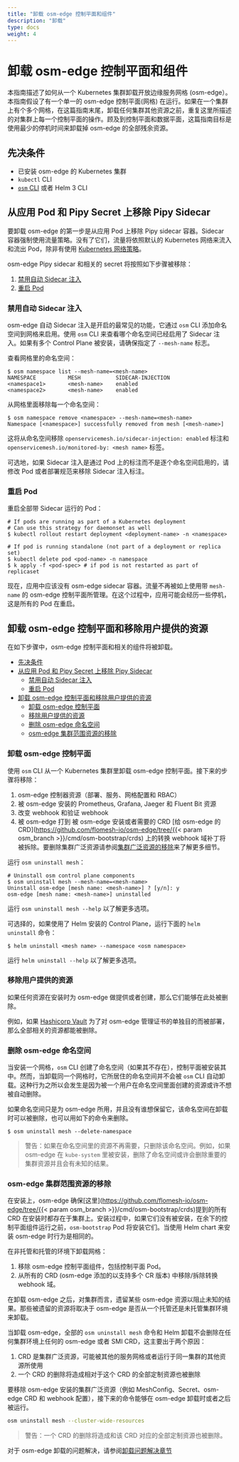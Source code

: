 ```yaml
---
title: "卸载 osm-edge 控制平面和组件"
description: "卸载"
type: docs
weight: 4
---
```


# 卸载 osm-edge 控制平面和组件

本指南描述了如何从一个 Kubernetes 集群卸载开放边缘服务网格 (osm-edge）。本指南假设了有一个单一的 osm-edge 控制平面(网格) 在运行。如果在一个集群上有个多个网格，在这篇指南末尾，卸载任何集群其他资源之前，重复这里所描述的对集群上每一个控制平面的操作。顾及到控制平面和数据平面，这篇指南目标是使用最少的停机时间来卸载掉 osm-edge 的全部残余资源。

## 先决条件

- 已安装 osm-edge 的 Kubernetes 集群
- `kubectl` CLI
- [`osm` CLI](/docs/install/#set-up-the-osm-cli) 或者 Helm 3 CLI

## 从应用 Pod 和 Pipy Secret 上移除 Pipy Sidecar

要卸载 osm-edge 的第一步是从应用 Pod 上移除 Pipy sidecar 容器。Sidecar 容器强制使用流量策略。没有了它们，流量将依照默认的 Kubernetes 网络来流入和流出 Pod，除非有使用 [Kubernetes 网络策略](https://kubernetes.io/docs/concepts/services-networking/network-policies/)。

osm-edge Pipy sidecar 和相关的 secret 将按照如下步骤被移除：

1. [禁用自动 Sidecar 注入](#禁用自动-sidecar-注入)
2. [重启 Pod](#重启-pod)

### 禁用自动 Sidecar 注入

osm-edge 自动 Sidecar 注入是开启的最常见的功能，它通过 `osm` CLI 添加命名空间到网格来启用。使用 `osm` CLI 来查看哪个命名空间已经启用了 Sidecar 注入。如果有多个 Control Plane 被安装，请确保指定了 `--mesh-name` 标志。

查看网格里的命名空间：

```console
$ osm namespace list --mesh-name=<mesh-name>
NAMESPACE          MESH           SIDECAR-INJECTION
<namespace1>       <mesh-name>    enabled
<namespace2>       <mesh-name>    enabled
```

从网格里面移除每一个命名空间：

```console
$ osm namespace remove <namespace> --mesh-name=<mesh-name>
Namespace [<namespace>] successfully removed from mesh [<mesh-name>]
```

这将从命名空间移除 `openservicemesh.io/sidecar-injection: enabled` 标注和 `openservicemesh.io/monitored-by: <mesh name>` 标签。

可选地，如果 Sidecar 注入是通过 Pod 上的标注而不是逐个命名空间启用的，请修改 Pod 或者部署规范来移除 Sidecar 注入标注。

### 重启 Pod

重启全部带 Sidecar 运行的 Pod：

```console
# If pods are running as part of a Kubernetes deployment
# Can use this strategy for daemonset as well
$ kubectl rollout restart deployment <deployment-name> -n <namespace>

# If pod is running standalone (not part of a deployment or replica set)
$ kubectl delete pod <pod-name> -n namespace
$ k apply -f <pod-spec> # if pod is not restarted as part of replicaset
```

现在，应用中应该没有 osm-edge sidecar 容器。流量不再被如上使用带 `mesh-name` 的 osm-edge 控制平面所管理。在这个过程中，应用可能会经历一些停机，这是所有的 Pod 在重启。

## 卸载 osm-edge 控制平面和移除用户提供的资源

在如下步骤中，osm-edge 控制平面和相关的组件将被卸载。

* [先决条件](#先决条件)
* [从应用 Pod 和 Pipy Secret 上移除 Pipy Sidecar](#从应用-pod-和-pipy-secret-上移除-pipy-sidecar)
  * [禁用自动 Sidecar 注入](#禁用自动-sidecar-注入)
  * [重启 Pod](#重启-pod)
* [卸载 osm-edge 控制平面和移除用户提供的资源](#卸载-osm-edge-控制平面和移除用户提供的资源)
  * [卸载 osm-edge 控制平面](#卸载-osm-edge-控制平面)
  * [移除用户提供的资源](#移除用户提供的资源)
  * [删除 osm-edge 命名空间](#删除-osm-edge-命名空间)
  * [osm-edge 集群范围资源的移除](#osm-edge-集群范围资源的移除)

### 卸载 osm-edge 控制平面

使用 `osm` CLI 从一个 Kubernetes 集群里卸载 osm-edge 控制平面。接下来的步骤将移除：

1. osm-edge 控制器资源（部署、服务、网格配置和 RBAC）
2. 被 osm-edge 安装的 Prometheus, Grafana, Jaeger 和 Fluent Bit 资源
3. 改变 webhook 和验证 webhook
4. 被 osm-edge 打到 被 osm-edge 安装或者需要的 CRD [给 osm-edge 的 CRD](https://github.com/flomesh-io/osm-edge/tree/{{< param osm_branch >}}/cmd/osm-bootstrap/crds) 上的转换 webhook 域补丁将被拆除。要删除集群广泛资源请参阅[集群广泛资源的移除](#osm-集群广泛资源的移除)来了解更多细节。

运行 `osm uninstall mesh`：

```console
# Uninstall osm control plane components
$ osm uninstall mesh --mesh-name=<mesh-name>
Uninstall osm-edge [mesh name: <mesh-name>] ? [y/n]: y
osm-edge [mesh name: <mesh-name>] uninstalled
```

运行 `osm uninstall mesh --help` 以了解更多选项。

可选择的，如果使用了 Helm 安装的 Control Plane，运行下面的 `helm uninstall` 命令：

```console
$ helm uninstall <mesh name> --namespace <osm namespace>
```

运行 `helm uninstall --help` 以了解更多选项。

### 移除用户提供的资源

如果任何资源在安装时为 osm-edge 做提供或者创建，那么它们能够在此处被删除。

例如，如果 [Hashicorp Vault](/docs/guides/certificates/#installing-hashi-vault) 为了对 osm-edge 管理证书的单独目的而被部署，那么全部相关的资源都能被删除。

### 删除 osm-edge 命名空间

当安装一个网格，`osm` CLI 创建了命名空间（如果其不存在），控制平面被安装其中。然而，当卸载同一个网格时，它所居住的命名空间并不会被 `osm` CLI 自动卸载。这种行为之所以会发生是因为被一个用户在命名空间里面创建的资源或许不想被自动删除。

如果命名空间只是为 osm-edge 所用，并且没有谁想保留它，该命名空间在卸载时可以被删除，也可以用如下的命令来删除。

```console
$ osm uninstall mesh --delete-namespace
```

> 警告：如果在命名空间里的资源不再需要，只删除该命名空间。例如，如果 osm-edge 在 `kube-system` 里被安装，删除了命名空间或许会删除重要的集群资源并且会有未知的结果。


### osm-edge 集群范围资源的移除

在安装上，osm-edge 确保[这里](https://github.com/flomesh-io/osm-edge/tree/{{< param osm_branch >}}/cmd/osm-bootstrap/crds)提到的所有 CRD 在安装时都存在于集群上。安装过程中，如果它们没有被安装，在余下的控制平面组件运行之前，`osm-bootstrap` Pod 将安装它们。当使用 Helm chart 来安装 osm-edge 时行为是相同的。

在非托管和托管的环境下卸载网格：
1. 移除 osm-edge 控制平面组件，包括控制平面 Pod。
2. 从所有的 CRD (osm-edge 添加的以支持多个 CR 版本) 中移除/拆除转换 webhook 域。

在卸载 osm-edge 之后，对集群而言，遗留某些 osm-edge 资源以阻止未知的结果。那些被遗留的资源将取决于 osm-edge 是否从一个托管还是未托管集群环境来卸载。

当卸载 osm-edge，全部的 `osm uninstall mesh` 命令和 Helm 卸载不会删除在任何集群环境上任何的 osm-edge 或者 SMI CRD，这主要出于两个原因：
1. CRD 是集群广泛资源，可能被其他的服务网格或者运行于同一集群的其他资源所使用
2. 一个 CRD 的删除将造成相对于这个 CRD 的全部定制资源也被删除

要移除 osm-edge 安装的集群广泛资源（例如 MeshConfig、Secret、osm-edge CRD 和 webhook 配置），接下来的命令能够在 osm-edge 卸载时或者之后被运行。

```bash
osm uninstall mesh --cluster-wide-resources
```

> 警告：一个 CRD 的删除将造成和该 CRD 对应的全部定制资源也被删除。

对于 osm-edge 卸载的问题解决，请参阅[卸载问题解决章节](/docs/guides/troubleshooting/uninstall/)
